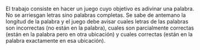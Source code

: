 El trabajo consiste en hacer un juego cuyo objetivo es adivinar una palabra. 
No se arriesgan letras sino palabras completas. Se sabe de antemano la longitud de la 
palabra y el juego debe avisar cuales letras de las palabras son incorrectas 
(no están en la palabra), cuales son parcialmente correctas 
(están en la palabra pero en otra ubicación) y cuales correctas 
(están en la palabra exactamente en esa ubicación).